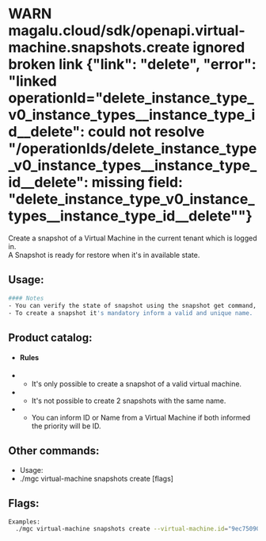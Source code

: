 # WARN	magalu.cloud/sdk/openapi.virtual-machine.snapshots.create	ignored broken link	{"link": "delete", "error": "linked operationId=\"delete_instance_type_v0_instance_types__instance_type_id__delete\": could not resolve \"/operationIds/delete_instance_type_v0_instance_types__instance_type_id__delete\": missing field: \"delete_instance_type_v0_instance_types__instance_type_id__delete\""}
Create a snapshot of a Virtual Machine in the current tenant which is logged in. </br>
A Snapshot is ready for restore when it's in available state.

## Usage:
```bash
#### Notes
- You can verify the state of snapshot using the snapshot get command,
- To create a snapshot it's mandatory inform a valid and unique name.
```

## Product catalog:
- #### Rules
- - It's only possible to create a snapshot of a valid virtual machine.
- - It's not possible to create 2 snapshots with the same name.
- - You can inform ID or Name from a Virtual Machine if both informed the priority will be ID.

## Other commands:
- Usage:
- ./mgc virtual-machine snapshots create [flags]

## Flags:
```bash
Examples:
  ./mgc virtual-machine snapshots create --virtual-machine.id="9ec75090-2872-4f51-8111-53d05d96d2c6" --virtual-machine.name="some_resource_name"
```

